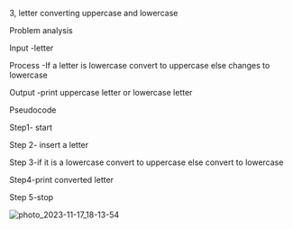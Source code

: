 3, letter converting uppercase and lowercase 

Problem analysis 

Input -letter 

Process -If a letter is lowercase convert to uppercase else changes to lowercase 

Output -print uppercase letter or lowercase letter

Pseudocode

Step1- start

Step 2- insert a letter

Step 3-if it is a lowercase convert to uppercase else convert to lowercase 

Step4-print converted letter

Step 5-stop

![photo_2023-11-17_18-13-54](https://github.com/SWEG-2015EC-Batch/Code-Crafters/assets/149156568/f4777fe6-2c71-444a-8f65-615c3219b464)
